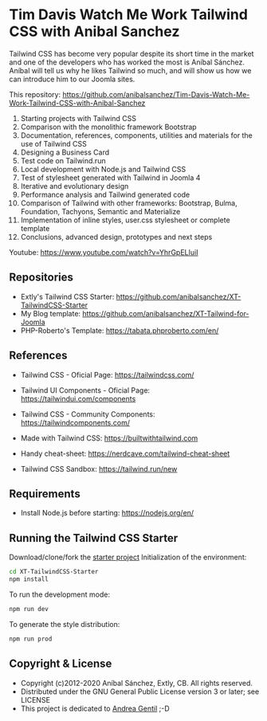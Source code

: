 # Tim Davis Watch Me Work Tailwind CSS with Anibal Sanchez

Tailwind CSS has become very popular despite its short time in the market and one of the developers who has worked the most is Aníbal Sánchez. Aníbal will tell us why he likes Tailwind so much, and will show us how we can introduce him to our Joomla sites.

This repository: <https://github.com/anibalsanchez/Tim-Davis-Watch-Me-Work-Tailwind-CSS-with-Anibal-Sanchez>

1. Starting projects with Tailwind CSS
1. Comparison with the monolithic framework Bootstrap
1. Documentation, references, components, utilities and materials for the use of Tailwind CSS
1. Designing a Business Card
1. Test code on Tailwind.run
1. Local development with Node.js and Tailwind CSS
1. Test of stylesheet generated with Tailwind in Joomla 4
1. Iterative and evolutionary design
1. Performance analysis and Tailwind generated code
1. Comparison of Tailwind with other frameworks: Bootstrap, Bulma, Foundation, Tachyons, Semantic and Materialize
1. Implementation of inline styles, user.css stylesheet or complete template
1. Conclusions, advanced design, prototypes and next steps

Youtube:  <https://www.youtube.com/watch?v=YhrGpELIuiI>

## Repositories

- Extly's Tailwind CSS Starter: https://github.com/anibalsanchez/XT-TailwindCSS-Starter
- My Blog template: https://github.com/anibalsanchez/XT-Tailwind-for-Joomla
- PHP-Roberto's Template: https://tabata.phproberto.com/en/

## References

- Tailwind CSS - Oficial Page: https://tailwindcss.com/
- Tailwind UI Components - Oficial Page: https://tailwindui.com/components

- Tailwind CSS - Community Components: https://tailwindcomponents.com/
- Made with Tailwind CSS: https://builtwithtailwind.com
- Handy cheat-sheet: https://nerdcave.com/tailwind-cheat-sheet
- Tailwind CSS Sandbox: https://tailwind.run/new

## Requirements

- Install Node.js before starting: <https://nodejs.org/en/>

## Running the Tailwind CSS Starter

Download/clone/fork the [starter project](https://github.com/anibalsanchez/XT-TailwindCSS-Starter) Initialization of the environment:

```sh
cd XT-TailwindCSS-Starter
npm install
```

To run the development mode:

```sh
npm run dev
```

To generate the style distribution:

```sh
npm run prod
```

## Copyright & License

- Copyright (c)2012-2020 Aníbal Sánchez, Extly, CB. All rights reserved.
- Distributed under the GNU General Public License version 3 or later; see LICENSE
- This project is dedicated to [Andrea Gentil](http://www.twitter.com/andreagentil) ;-D
